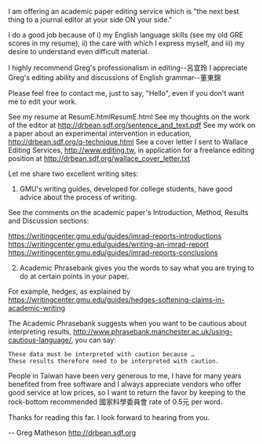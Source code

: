 I am offering an academic paper editing service which is "the next best thing to a journal editor at your side ON your side."

I do a good job because of i) my English language skills (see my old GRE scores in my resume), ii) the care with which I express myself, and iii) my desire to understand even difficult material.

I highly recommend Greg's professionalism in editing--呂宜玲
I appreciate Greg's editing ability and discussions of English grammar--董東錦

Please feel free to contact me, just to say, "Hello", even if you don't want me to edit your work.

See my resume at ResumE.htmlResumE.html
See my thoughts on the work of the editor at http://drbean.sdf.org/sentence_and_text.pdf
See my work on a paper about an experimental intervention in education, http://drbean.sdf.org/q-technique.html
See a cover letter I sent to Wallace Editing Services, http://www.editing.tw, in application for a freelance editing position at http://drbean.sdf.org/wallace_cover_letter.txt

Let me share two excellent writing sites:

1. GMU's writing guides, developed for college students, have good advice about the process of writing.

See the comments on the academic paper's Introduction, Method, Results and Discussion sections:

https://writingcenter.gmu.edu/guides/imrad-reports-introductions
https://writingcenter.gmu.edu/guides/writing-an-imrad-report
https://writingcenter.gmu.edu/guides/imrad-reports-conclusions

2. Academic Phrasebank gives you the words to say what you are trying to do at certain points in your paper.

For example, hedges, as explained by https://writingcenter.gmu.edu/guides/hedges-softening-claims-in-academic-writing

The Academic Phrasebank suggests when you want to be cautious about interpreting results, http://www.phrasebank.manchester.ac.uk/using-cautious-language/, you can say:

	These data must be interpreted with caution because …
	These results therefore need to be interpreted with caution.

People in Taiwan have been very generous to me, I have for many years benefited from free software and I always appreciate vendors who offer good service at low prices, so I want to return the favor by keeping to the rock-bottom recommended 國家科學委員會 rate of 0.5元 per word.

Thanks for reading this far. I look forward to hearing from you.

--
Greg Matheson
http://drbean.sdf.org

